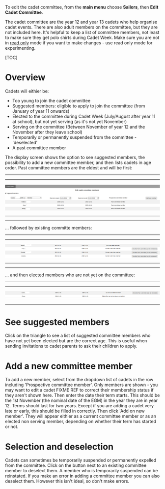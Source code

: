 To edit the cadet committee, from the **main menu** choose **Sailors**, then **Edit Cadet Committee**.

The cadet committee are the year 12 and year 13 cadets who help organise cadet events. There are also adult members on the committee, but they are not included here. It's helpful to keep a list of committee members, not least to make sure they get polo shirts during Cadet Week. Make sure you are not in [read only](main-menu.md#read-only) mode if you want to make changes - use read only mode for experimenting.

[TOC]

# Overview

Cadets will eithier be:

- Too young to join the cadet committee
- Suggested members: eligible to apply to join the committee (from January of year 11 onwards)
- Elected to the committee during Cadet Week (July/August after year 11 at school), but not yet serving (as it's not yet November)
- Serving on the committee (Between November of year 12 and the November after they leave school)
- Temporarily or permanently suspended from the committee - 'deselected'
- A past committee member

The display screen shows the option to see suggested members, the possibility to add a new committee member, and then lists cadets in age order. Past committee members are the eldest and will be first:

***
***
![view_committee1.png](/static/view_committee1.png)
***
***

... followed by existing committe members:

***
***
![view_committee2.png](/static/view_commitee2.png)
***
***

... and then elected members who are not yet on the committee:

***
***
![view_committee3.png](/static/view_committee3.png)
***

# See suggested members

Click on the triangle to see a list of suggested committee members who have not yet been elected but are the correct age. This is useful when sending invitations to cadet parents to ask their children to apply.

# Add a new committee member

To add a new member, select from the dropdown list of cadets in the row including 'Prospective committee member'. Only members are shown - you may want to edit a cadet FIXME REF to correct their membership status if they aren't shown here. Then enter the date their term starts. This should be the 1st November (the nominal date of the EGM) in the year they are in year 12. Terms should last for two years. Except if you are adding a cadet very late or early, this should be filled in correctly. Then click 'Add on new member'. They will appear eithier as a current committee member or as an elected non serving member, depending on whether their term has started or not.

# Selection and deselection

Cadets can sometimes be temporarily suspended or permanently expelled from the committee. Click on the button next to an existing committee member to deselect them. A member who is temporarily suspended can be reinstated. If you make an error in adding a committee member you can also deselect them. However this isn't ideal, so don't make errors.